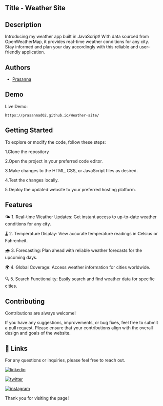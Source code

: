 
## Title - Weather Site
## Description 

Introducing my weather app built in JavaScript! With data sourced from OpenWeatherMap, it provides real-time weather conditions for any city. Stay informed and plan your day accordingly with this reliable and user-friendly application.
## Authors

- [Prasanna](https://github.com/Prasanna02) 


## Demo

Live Demo:

    https://prasannad02.github.io/Weather-site/
## Getting Started

To explore or modify the code, follow these steps:

1.Clone the repository

2.Open the project in your preferred code editor.

3.Make changes to the HTML, CSS, or JavaScript files as desired.

4.Test the changes locally.

5.Deploy the updated website to your preferred hosting platform.


## Features

🌤️ 1.️ Real-time Weather Updates: Get instant access to up-to-date weather conditions for any city.

🌡️ 2.️ Temperature Display: View accurate temperature readings in Celsius or Fahrenheit.

🌧️ 3.️ Forecasting: Plan ahead with reliable weather forecasts for the upcoming days.

🌍 4.️ Global Coverage: Access weather information for cities worldwide.

🔍 5.️ Search Functionality: Easily search and find weather data for specific cities.




## Contributing

Contributions are always welcome!

If you have any suggestions, improvements, or bug fixes, feel free to submit a pull request. Please ensure that your contributions align with the overall design and goals of the website. 


## 🔗 Links

For any questions or inquiries, please feel free to reach out. 



[![linkedin](https://img.shields.io/badge/linkedin-0A66C2?style=for-the-badge&logo=linkedin&logoColor=white)](https://www.linkedin.com/in/prasanna1572/)


[![twitter](https://img.shields.io/badge/twitter-1DA1F2?style=for-the-badge&logo=twitter&logoColor=white)](https://twitter.com/Hirthik_cham)

[![instagram](https://img.shields.io/badge/instagram-E4405F?style=for-the-badge&logo=instagram&logoColor=white)](https://www.instagram.com/moonstrucktraveller003/)


Thank you for visiting the page!
